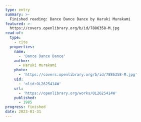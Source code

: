 ```yaml
---
type: entry
summary: >-
  Finished reading: Dance Dance Dance by Haruki Murakami
featured: >-
  https://covers.openlibrary.org/b/id/7886358-M.jpg
read-of:
  type:
    - cite
  properties:
    name:
      - 'Dance Dance Dance'
    author:
      - Haruki Murakami
    photo:
      - 'https://covers.openlibrary.org/b/id/7886358-M.jpg'
    uid:
      - 'olid:OL2625414W'
    url:
      - 'https://openlibrary.org/works/OL2625414W'
    published:
      - 1985
progress: finished
date: 2023-01-31
---
```

